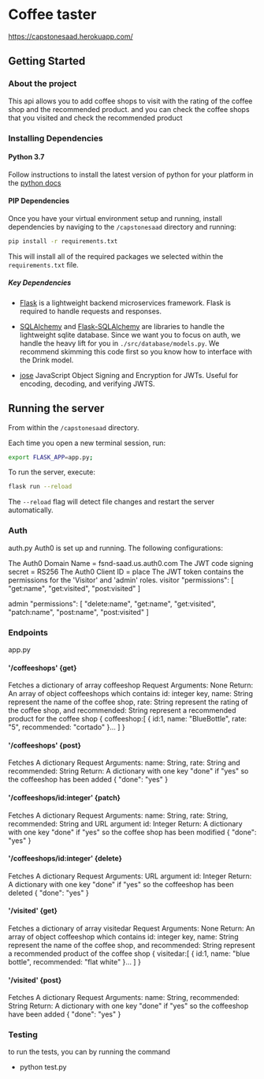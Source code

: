 # Coffee taster
https://capstonesaad.herokuapp.com/
## Getting Started

### About the project 

This api allows you to add coffee shops to visit with the rating of the coffee shop and the recommended product.
and you can check the coffee shops that you visited and check the recommended product

### Installing Dependencies

#### Python 3.7

Follow instructions to install the latest version of python for your platform in the [python docs](https://docs.python.org/3/using/unix.html#getting-and-installing-the-latest-version-of-python)

#### PIP Dependencies

Once you have your virtual environment setup and running, install dependencies by naviging to the `/capstonesaad` directory and running:

```bash
pip install -r requirements.txt
```

This will install all of the required packages we selected within the `requirements.txt` file.

##### Key Dependencies

- [Flask](http://flask.pocoo.org/)  is a lightweight backend microservices framework. Flask is required to handle requests and responses.

- [SQLAlchemy](https://www.sqlalchemy.org/) and [Flask-SQLAlchemy](https://flask-sqlalchemy.palletsprojects.com/en/2.x/) are libraries to handle the lightweight sqlite database. Since we want you to focus on auth, we handle the heavy lift for you in `./src/database/models.py`. We recommend skimming this code first so you know how to interface with the Drink model.

- [jose](https://python-jose.readthedocs.io/en/latest/) JavaScript Object Signing and Encryption for JWTs. Useful for encoding, decoding, and verifying JWTS.

## Running the server

From within the `/capstonesaad` directory.

Each time you open a new terminal session, run:

```bash
export FLASK_APP=app.py;
```

To run the server, execute:

```bash
flask run --reload
```

The `--reload` flag will detect file changes and restart the server automatically.

### Auth

auth.py
Auth0 is set up and running. The following configurations:

The Auth0 Domain Name = fsnd-saad.us.auth0.com
The JWT code signing secret = RS256
The Auth0 Client ID = place The JWT token contains the permissions for the 'Visitor' and 'admin' roles.
visitor "permissions": [
    "get:name",
    "get:visited",
    "post:visited"
  ]

admin   "permissions": [
    "delete:name",
    "get:name",
    "get:visited",
    "patch:name",
    "post:name",
    "post:visited"
  ]
  
  ### Endpoints
  
  app.py



#### '/coffeeshops' {get}

Fetches a dictionary of array coffeeshop
Request Arguments: None
Return: An array of object coffeeshops which contains id: integer key, name: String represent the name of the coffee shop, rate: String represent the rating of the coffee shop, and recommended: String represent a recommended product for the coffee shop
{ coffeeshop:[ { id:1, name: "BlueBottle", rate: "5", recommended: "cortado" }... ] }

#### '/coffeeshops' {post}

Fetches A dictionary
Request Arguments: name: String, rate: String and recommended: String
Return: A dictionary with one key "done" if "yes" so the coffeeshop has been added
{ "done": "yes" }

#### '/coffeeshops/id:integer' {patch}

Fetches A dictionary
Request Arguments: name: String, rate: String, recommended: String and URL argument id: Integer
Return: A dictionary with one key "done" if "yes" so the coffee shop has been modified
{ "done": "yes" }

#### '/coffeeshops/id:integer' {delete}

Fetches A dictionary
Request Arguments: URL argument id: Integer
Return: A dictionary with one key "done" if "yes" so the coffeeshop has been deleted
{ "done": "yes" }

#### '/visited' {get}

Fetches a dictionary of array visitedar
Request Arguments: None
Return: An array of object coffeeshop which contains id: integer key, name: String represent the name of the coffee shop, and recommended: String represent a recommended product of the coffee shop
{ visitedar:[ { id:1, name: "blue bottle", recommended: "flat white" }... ] }

#### '/visited' {post}

Fetches A dictionary
Request Arguments: name: String, recommended: String
Return: A dictionary with one key "done" if "yes" so the coffeeshop have been added
{ "done": "yes" }


### Testing

to run the tests, you can by running the command

- python test.py

